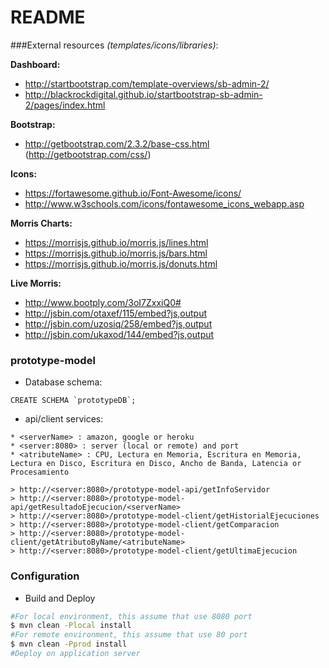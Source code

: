 # README

###External resources _(templates/icons/libraries)_:

__Dashboard:__
* http://startbootstrap.com/template-overviews/sb-admin-2/
* http://blackrockdigital.github.io/startbootstrap-sb-admin-2/pages/index.html

__Bootstrap:__
* http://getbootstrap.com/2.3.2/base-css.html (http://getbootstrap.com/css/)

__Icons:__
* https://fortawesome.github.io/Font-Awesome/icons/
* http://www.w3schools.com/icons/fontawesome_icons_webapp.asp

__Morris Charts:__
* https://morrisjs.github.io/morris.js/lines.html
* https://morrisjs.github.io/morris.js/bars.html
* https://morrisjs.github.io/morris.js/donuts.html

__Live Morris:__
* http://www.bootply.com/3oI7ZxxiQ0#
* http://jsbin.com/otaxef/115/embed?js,output
* http://jsbin.com/uzosiq/258/embed?js,output
* http://jsbin.com/ukaxod/144/embed?js,output


### prototype-model

* Database schema:
```
CREATE SCHEMA `prototypeDB`;
```

* api/client services:

```
* <serverName> : amazon, google or heroku
* <server:8080> : server (local or remote) and port
* <atributeName> : CPU, Lectura en Memoria, Escritura en Memoria, Lectura en Disco, Escritura en Disco, Ancho de Banda, Latencia or Procesamiento
```

```
> http://<server:8080>/prototype-model-api/getInfoServidor
> http://<server:8080>/prototype-model-api/getResultadoEjecucion/<serverName>
> http://<server:8080>/prototype-model-client/getHistorialEjecuciones
> http://<server:8080>/prototype-model-client/getComparacion
> http://<server:8080>/prototype-model-client/getAtributoByName/<atributeName>
> http://<server:8080>/prototype-model-client/getUltimaEjecucion
```

### Configuration
* Build and Deploy

```sh
#For local environment, this assume that use 8080 port
$ mvn clean -Plocal install
#For remote environment, this assume that use 80 port
$ mvn clean -Pprod install
#Deploy on application server
```